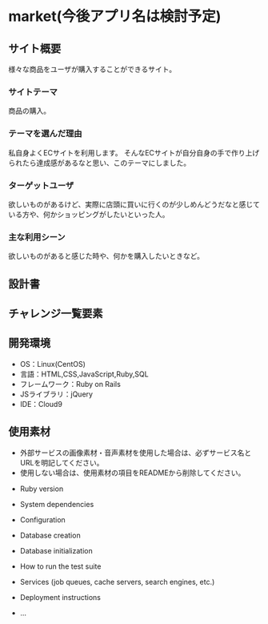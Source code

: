 # market(今後アプリ名は検討予定)

## サイト概要
様々な商品をユーザが購入することができるサイト。

### サイトテーマ
商品の購入。

### テーマを選んだ理由
私自身よくECサイトを利用します。
そんなECサイトが自分自身の手で作り上げられたら達成感があるなと思い、このテーマにしました。

### ターゲットユーザ
欲しいものがあるけど、実際に店頭に買いに行くのが少しめんどうだなと感じている方や、何かショッピングがしたいといった人。

### 主な利用シーン
欲しいものがあると感じた時や、何かを購入したいときなど。

## 設計書


## チャレンジ一覧要素


## 開発環境
- OS：Linux(CentOS)
- 言語：HTML,CSS,JavaScript,Ruby,SQL
- フレームワーク：Ruby on Rails
- JSライブラリ：jQuery
- IDE：Cloud9

## 使用素材
- 外部サービスの画像素材・音声素材を使用した場合は、必ずサービス名とURLを明記してください。
- 使用しない場合は、使用素材の項目をREADMEから削除してください。

* Ruby version

* System dependencies

* Configuration

* Database creation

* Database initialization

* How to run the test suite

* Services (job queues, cache servers, search engines, etc.)

* Deployment instructions

* ...
